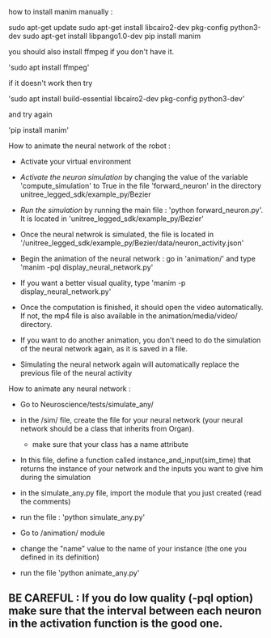 how to install manim manually : 

sudo apt-get update
sudo apt-get install libcairo2-dev pkg-config python3-dev
sudo apt-get install libpango1.0-dev
pip install manim


you should also install ffmpeg if you don't have it. 

'sudo apt install ffmpeg'

if it doesn't work then try

'sudo apt install build-essential libcairo2-dev pkg-config python3-dev'

and try again 

'pip install manim'

How to animate the neural network  of the robot : 

- Activate your virtual environment
- *Activate the neuron simulation* by changing the value of the variable 'compute_simulation' to True in the file 'forward_neuron' in the directory unitree_legged_sdk/example_py/Bezier
- *Run the simulation* by running the main file : 'python forward_neuron.py'. It is located in 'unitree_legged_sdk/example_py/Bezier'
- Once the neural netwrok is simulated, the file is located in '/unitree_legged_sdk/example_py/Bezier/data/neuron_activity.json'
- Begin the animation of the neural network : go in 'animation/' and type 'manim -pql display_neural_network.py'

- If you want a better visual quality, type 'manim -p display_neural_network.py'

- Once the computation is finished, it should open the video automatically. If not, the mp4 file is also available in the animation/media/video/ directory.

- If you want to do another animation, you don't need to do the simulation of the neural network again, as it is saved in a file.
- Simulating the neural network again will automatically replace the previous file of the neural activity


How to animate any neural network :

- Go to Neuroscience/tests/simulate_any/
- in the /sim/ file, create the file for your neural network (your neural network should be a class that inherits from Organ).
    - make sure that your class has a name attribute
- In this file, define a function called instance_and_input(sim_time) that returns the instance of your network and the inputs you want to give him during the simulation
- in the simulate_any.py file, import the module that you just created (read the comments)
- run the file : 'python simulate_any.py'

- Go to /animation/ module 
- change the "name" value to the name of your instance (the one you defined in its definition)
- run the file 'python animate_any.py'
 

## BE CAREFUL : If you do low quality (-pql option) make sure that the interval between each neuron in the activation function is the good one.